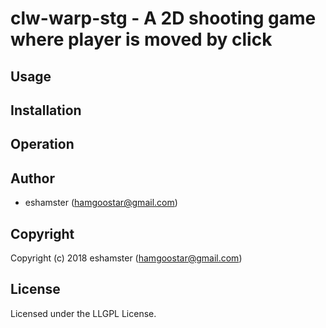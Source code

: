 # clw-warp-stg - A 2D shooting game where player is moved by click

## Usage

## Installation

## Operation

## Author

* eshamster (hamgoostar@gmail.com)

## Copyright

Copyright (c) 2018 eshamster (hamgoostar@gmail.com)

## License

Licensed under the LLGPL License.

